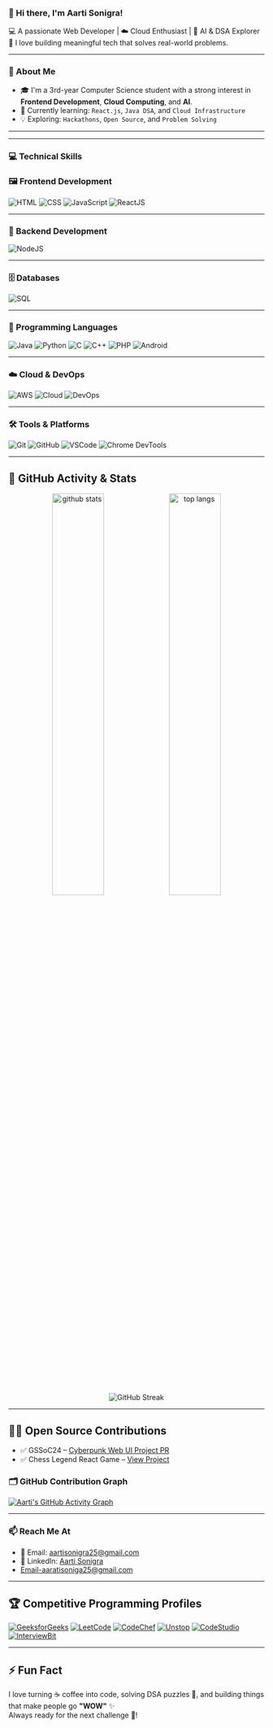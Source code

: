 ### 👋 Hi there, I'm Aarti Sonigra!

💻 A passionate Web Developer | ☁️ Cloud Enthusiast | 🧠 AI & DSA Explorer  
🌟 I love building meaningful tech that solves real-world problems.

---

### 🚀 About Me
- 🎓 I'm a 3rd-year Computer Science student with a strong interest in **Frontend Development**, **Cloud Computing**, and **AI**.
- 🌱 Currently learning: `React.js`, `Java DSA`, and `Cloud Infrastructure`
- 💡 Exploring: `Hackathons`, `Open Source`, and `Problem Solving`

---


---

### 💻 Technical Skills

### 🖼️ Frontend Development  
![HTML](https://img.shields.io/badge/HTML-E34F26?style=for-the-badge&logo=html5&logoColor=white)
![CSS](https://img.shields.io/badge/CSS-1572B6?style=for-the-badge&logo=css3&logoColor=white)
![JavaScript](https://img.shields.io/badge/JS-F7DF1E?style=for-the-badge&logo=javascript&logoColor=black)
![ReactJS](https://img.shields.io/badge/React-20232A?style=for-the-badge&logo=react&logoColor=61DAFB)

---

### 🔧 Backend Development  
![NodeJS](https://img.shields.io/badge/Node.js-339933?style=for-the-badge&logo=nodedotjs&logoColor=white)

---

### 🗄️ Databases  
![SQL](https://img.shields.io/badge/SQL-4479A1?style=for-the-badge&logo=mysql&logoColor=white)

---

### 🧠 Programming Languages  
![Java](https://img.shields.io/badge/Java-ED8B00?style=for-the-badge&logo=openjdk&logoColor=white)
![Python](https://img.shields.io/badge/Python-3776AB?style=for-the-badge&logo=python&logoColor=white)
![C](https://img.shields.io/badge/C-00599C?style=for-the-badge&logo=c&logoColor=white)
![C++](https://img.shields.io/badge/C++-00599C?style=for-the-badge&logo=cplusplus&logoColor=white)
![PHP](https://img.shields.io/badge/PHP-777BB4?style=for-the-badge&logo=php&logoColor=white)
![Android](https://img.shields.io/badge/Android-3DDC84?style=for-the-badge&logo=android&logoColor=white)

---

### ☁️ Cloud & DevOps  
![AWS](https://img.shields.io/badge/AWS-232F3E?style=for-the-badge&logo=amazonaws&logoColor=white)
![Cloud](https://img.shields.io/badge/Cloud-Concepts-blue?style=for-the-badge)
![DevOps](https://img.shields.io/badge/Infra-Basics-green?style=for-the-badge)

---

### 🛠️ Tools & Platforms  
![Git](https://img.shields.io/badge/Git-F05032?style=for-the-badge&logo=git&logoColor=white)
![GitHub](https://img.shields.io/badge/GitHub-100000?style=for-the-badge&logo=github&logoColor=white)
![VSCode](https://img.shields.io/badge/VSCode-007ACC?style=for-the-badge&logo=visual-studio-code&logoColor=white)
![Chrome DevTools](https://img.shields.io/badge/Chrome-DevTools-yellow?style=for-the-badge&logo=googlechrome&logoColor=white)


---

## 🚀 GitHub Activity & Stats

<p align="center">
  <img src="https://github-readme-stats.vercel.app/api?username=aartisonigra&show_icons=true&theme=radical&count_private=true&custom_title=Aarti's%20GitHub%20Stats" alt="github stats" width="45%" />
  <img src="https://github-readme-stats.vercel.app/api/top-langs/?username=aartisonigra&layout=compact&theme=radical" alt="top langs" width="45%" />
</p>

<p align="center">
  <img src="https://github-readme-streak-stats.herokuapp.com/?user=aartisonigra&theme=radical" alt="GitHub Streak" />
</p>

---

## 🧑‍💻 Open Source Contributions

- ✅ GSSoC24 – [Cyberpunk Web UI Project PR](https://github.com/GSSoC24/Contributor/pull/1)
- ✅ Chess Legend React Game – [View Project](https://github.com/aartisonigra/Contributor/tree/main/chess-legend)


### 🗂️ GitHub Contribution Graph

[![Aarti's GitHub Activity Graph](https://github-readme-activity-graph.vercel.app/graph?username=aartisonigra&theme=github-compact)](https://github.com/aashutoshrathi/github-activity-readme)

---

### 📫 Reach Me At
- 📧 Email: [aartisonigra25@gmail.com](mailto:aartisonigra25@gmail.com)  
- 💼 LinkedIn: [Aarti Sonigra](https://www.linkedin.com/in/aarti-sonigra-910019341)  
- Email-aaratisoniga25@gmail.com

---

## 🏆 Competitive Programming Profiles

[![GeeksforGeeks](https://img.shields.io/badge/GeeksforGeeks-14a800?style=for-the-badge&logo=geeksforgeeks&logoColor=white)](https://auth.geeksforgeeks.org/user/aartisonigra)
[![LeetCode](https://img.shields.io/badge/LeetCode-FFA116?style=for-the-badge&logo=leetcode&logoColor=white)](https://leetcode.com/aartisonigra/)
[![CodeChef](https://img.shields.io/badge/CodeChef-5B4638?style=for-the-badge&logo=codechef&logoColor=white)](https://www.codechef.com/users/aartisonigra)
[![Unstop](https://img.shields.io/badge/Unstop-0056D2?style=for-the-badge&logo=unstop&logoColor=white)](https://unstop.com/user/aartisonigra)
[![CodeStudio](https://img.shields.io/badge/CodeStudio-0078D4?style=for-the-badge)](https://www.codingninjas.com/codestudio/profile/aartisonigra)
[![InterviewBit](https://img.shields.io/badge/InterviewBit-1F1F1F?style=for-the-badge)](https://www.interviewbit.com/profile/aartisonigra)


---
## ⚡ Fun Fact

I love turning ☕ coffee into code, solving DSA puzzles 🧩, and building things that make people go **"WOW"** ✨  
Always ready for the next challenge 🚀!

